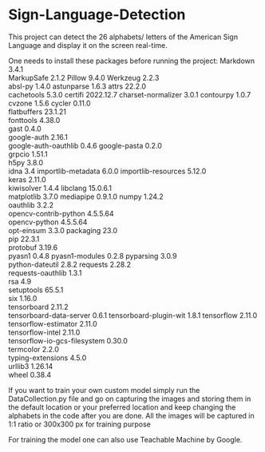 # Sign-Language-Detection
This project can detect the 26 alphabets/ letters of the American Sign Language and display it on the screen real-time. 


One needs to install these packages before running the project:
Markdown	                    3.4.1	
MarkupSafe	                  2.1.2	
Pillow	                      9.4.0	
Werkzeug	                    2.2.3	
absl-py	                      1.4.0	
astunparse	                  1.6.3	
attrs	                        22.2.0	
cachetools	                  5.3.0	
certifi	                      2022.12.7	
charset-normalizer	          3.0.1	
contourpy	                    1.0.7	
cvzone	                      1.5.6	
cycler	                      0.11.0	
flatbuffers	                  23.1.21	
fonttools	                    4.38.0	
gast	                        0.4.0	
google-auth	                  2.16.1	
google-auth-oauthlib	        0.4.6
google-pasta	                0.2.0	
grpcio	                      1.51.1	
h5py	                        3.8.0	
idna	                        3.4	
importlib-metadata	          6.0.0	
importlib-resources	          5.12.0	
keras	                        2.11.0	
kiwisolver	                  1.4.4	
libclang	                    15.0.6.1	
matplotlib	                  3.7.0	
mediapipe	                    0.9.1.0	
numpy	                        1.24.2	
oauthlib	                    3.2.2	
opencv-contrib-python       	4.5.5.64	
opencv-python	                4.5.5.64	
opt-einsum	                  3.3.0	
packaging	                    23.0	
pip	                          22.3.1	
protobuf	                    3.19.6	
pyasn1	                      0.4.8	
pyasn1-modules	              0.2.8	
pyparsing	                    3.0.9	
python-dateutil	              2.8.2	
requests	                    2.28.2	
requests-oauthlib	            1.3.1	
rsa	                          4.9	
setuptools	                  65.5.1	
six	                          1.16.0	
tensorboard	                  2.11.2	
tensorboard-data-server	      0.6.1	
tensorboard-plugin-wit	      1.8.1	
tensorflow	                  2.11.0	
tensorflow-estimator	        2.11.0	
tensorflow-intel	            2.11.0	
tensorflow-io-gcs-filesystem	0.30.0	
termcolor	                    2.2.0	
typing-extensions	            4.5.0	
urllib3	                      1.26.14	
wheel	                        0.38.4	


If you want to train your own custom model simply run the DataCollection.py file and go on capturing the images and storing them in the default location or your preferred location and keep changing the alphabets in the code after you are done.
All the images will be captured in 1:1 ratio or 300x300 px for training purpose


For training the model one can also use Teachable Machine by Google.
